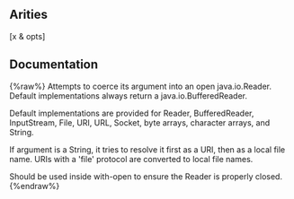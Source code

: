 ## Arities
[x & opts]

## Documentation
{%raw%}
Attempts to coerce its argument into an open java.io.Reader.
   Default implementations always return a java.io.BufferedReader.

   Default implementations are provided for Reader, BufferedReader,
   InputStream, File, URI, URL, Socket, byte arrays, character arrays,
   and String.

   If argument is a String, it tries to resolve it first as a URI, then
   as a local file name.  URIs with a 'file' protocol are converted to
   local file names.

   Should be used inside with-open to ensure the Reader is properly
   closed.
{%endraw%}
